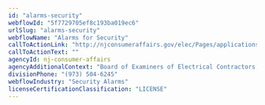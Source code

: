 ```yaml
---
id: "alarms-security"
webflowId: "5f7729705ef8c193ba019ec6"
urlSlug: "alarms-security"
webflowName: "Alarms for Security"
callToActionLink: "http://njconsumeraffairs.gov/elec/Pages/applications.aspx"
callToActionText: ""
agencyId: nj-consumer-affairs
agencyAdditionalContext: "Board of Examiners of Electrical Contractors, Fire Alarm, Burglar Alarm and Locksmith Advisory Committee"
divisionPhone: "(973) 504-6245"
webflowIndustry: "Security Alarms"
licenseCertificationClassification: "LICENSE"
---
```

